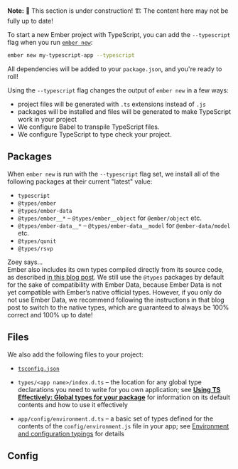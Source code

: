 **Note:** 🚧 This section is under construction! 🏗️ The content here may not be fully up to date!

To start a new Ember project with TypeScript, you can add the `--typescript` flag when you run [`ember new`](../../getting-started/quick-start):

```bash
ember new my-typescript-app --typescript
```

All dependencies will be added to your `package.json`, and you're ready to roll!

Using the `--typescript` flag changes the output of `ember new` in a few ways:

- project files will be generated with `.ts` extensions instead of `.js`
- packages will be installed and files will be generated to make TypeScript work in your project
- We configure Babel to transpile TypeScript files.
- We configure TypeScript to type check your project.

## Packages

When `ember new` is run with the `--typescript` flag set, we install all of the following packages at their current "latest" value:

- `typescript`
- `@types/ember`
- `@types/ember-data`
- `@types/ember__*` – `@types/ember__object` for `@ember/object` etc.
- `@types/ember-data__*` – `@types/ember-data__model` for `@ember-data/model` etc.
- `@types/qunit`
- `@types/rsvp`

<div class="cta">
  <div class="cta-note">
    <div class="cta-note-body">
      <div class="cta-note-heading">Zoey says...</div>
      <div class="cta-note-message">
        Ember also includes its own types compiled directly from its source code, as described <a href="https://blog.emberjs.com/stable-typescript-types-in-ember-5-1/">in this blog post</a>. We still use the <code>@types</code> packages by default for the sake of compatibility with Ember Data, because Ember Data is not yet compatible with Ember’s native official types. However, if you only do not use Ember Data, we recommend following the instructions in that blog post to switch to the native types, which are guaranteed to always be 100% correct and 100% up to date!
      </div>
    </div>
    <img src="/images/mascots/zoey.png" role="presentation" alt="">
  </div>
</div>

## Files

We also add the following files to your project:

- [`tsconfig.json`](https://www.typescriptlang.org/docs/handbook/tsconfig-json.html)
<!-- FIXME: Link -->
- `types/<app name>/index.d.ts` – the location for any global type declarations you need to write for you own application; see [**Using TS Effectively: Global types for your package**](https://github.com/typed-ember/ember-cli-typescript/tree/3a434def8b8c8214853cea0762940ccedb2256e8/docs/getting-started/docs/ts/using-ts-effectively/README.md#global-types-for-your-package) for information on its default contents and how to use it effectively
<!-- FIXME: Link -->
- `app/config/environment.d.ts` – a basic set of types defined for the contents of the `config/environment.js` file in your app; see [Environment and configuration typings](installation.md#environment-and-configuration-typings) for details

## Config

<!-- FIXME: todo -->
